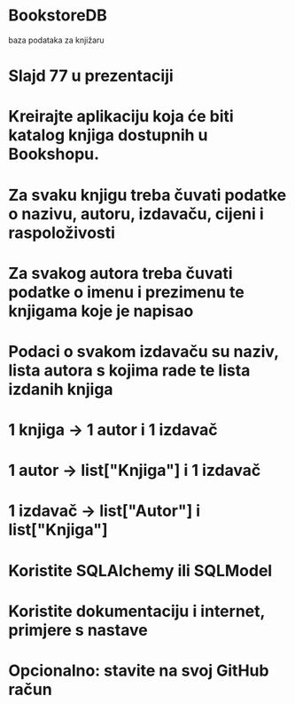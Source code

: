 # BookstoreDB
baza podataka za knjižaru
# Slajd 77 u prezentaciji

# Kreirajte aplikaciju koja će biti katalog knjiga dostupnih u Bookshopu.
# Za svaku knjigu treba čuvati podatke o nazivu, autoru, izdavaču, cijeni i raspoloživosti
# Za svakog autora treba čuvati podatke o imenu i prezimenu te knjigama koje je napisao
# Podaci o svakom izdavaču su naziv, lista autora s kojima rade te lista izdanih knjiga

# 1 knjiga -> 1 autor i 1 izdavač
# 1 autor -> list["Knjiga"] i 1 izdavač
# 1 izdavač -> list["Autor"] i list["Knjiga"]

# Koristite SQLAlchemy ili SQLModel
# Koristite dokumentaciju i internet, primjere s nastave
# Opcionalno: stavite na svoj GitHub račun
